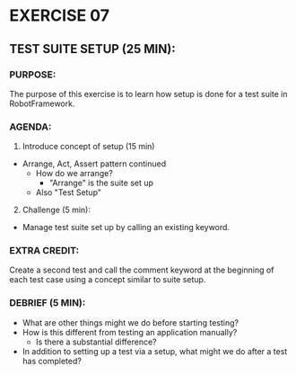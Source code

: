 # EXERCISE 07
## TEST SUITE SETUP (25 MIN):
### PURPOSE:
The purpose of this exercise is to learn how setup is done for a test suite in RobotFramework.

### AGENDA:
1. Introduce concept of setup (15 min)
  - Arrange, Act, Assert pattern continued
    - How do we arrange?
      - "Arrange" is the suite set up
    - Also "Test Setup"
2. Challenge (5 min):
  - Manage test suite set up by calling an existing keyword.

### EXTRA CREDIT:
Create a second test and call the comment keyword at the beginning of each test case using a concept similar to suite setup.

### DEBRIEF (5 MIN):
- What are other things might we do before starting testing?
- How is this different from testing an application manually?
  - Is there a substantial difference?
- In addition to setting up a test via a setup, what might we do after a test has completed?
